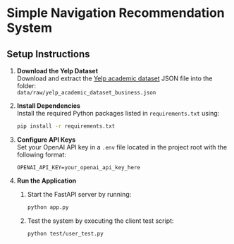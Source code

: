 
# Simple Navigation Recommendation System

## Setup Instructions

1. **Download the Yelp Dataset**  
   Download and extract the [Yelp academic dataset](https://business.yelp.com/data/resources/open-dataset/) JSON file into the folder:  
   `data/raw/yelp_academic_dataset_business.json`

2. **Install Dependencies**  
   Install the required Python packages listed in `requirements.txt` using:  
   ```bash
   pip install -r requirements.txt
   ```

3. **Configure API Keys**  
   Set your OpenAI API key in a `.env` file located in the project root with the following format:  
   ```
   OPENAI_API_KEY=your_openai_api_key_here
   ```

4. **Run the Application**  
   1. Start the FastAPI server by running:  
      ```bash
      python app.py
      ```  
   2. Test the system by executing the client test script:  
      ```bash
      python test/user_test.py
      ```
